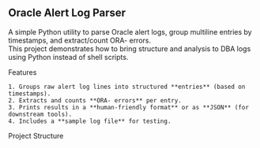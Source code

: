 
**Oracle Alert Log Parser**
---------------------------------------------------------------------------------------------------

A simple Python utility to parse Oracle alert logs, group multiline entries by timestamps, and extract/count ORA- errors.  
This project demonstrates how to bring structure and analysis to DBA logs using Python instead of shell scripts.


Features
```
1. Groups raw alert log lines into structured **entries** (based on timestamps).
2. Extracts and counts **ORA- errors** per entry.
3. Prints results in a **human-friendly format** or as **JSON** (for downstream tools).
4. Includes a **sample log file** for testing.
```


Project Structure
